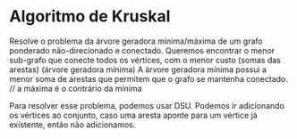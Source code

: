 # Algoritmo de Kruskal

Resolve o problema da árvore geradora mínima/máxima de um grafo ponderado não-direcionado e conectado.
Queremos encontrar o menor sub-grafo que conecte todos os vértices, com o menor custo (somas das arestas) (árvore geradora mínima)
A árvore geradora mínima possui a menor soma de arestas que permitem que o grafo se mantenha conectado.
// a máxima é o contrário da mínima

Para resolver esse problema, podemos usar DSU. Podemos ir adicionando os vértices ao conjunto, caso uma aresta aponte para um vértice já existente, então não adicionamos.

